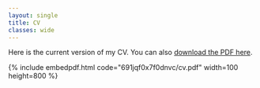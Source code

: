 ```yaml
---
layout: single
title: CV
classes: wide
---
```


Here is the current version of my CV. You can also [download the PDF here](https://www.dropbox.com/s/691jqf0x7f0dnvc/cv.pdf).

{% include embedpdf.html code="691jqf0x7f0dnvc/cv.pdf" width=100 height=800 %}


